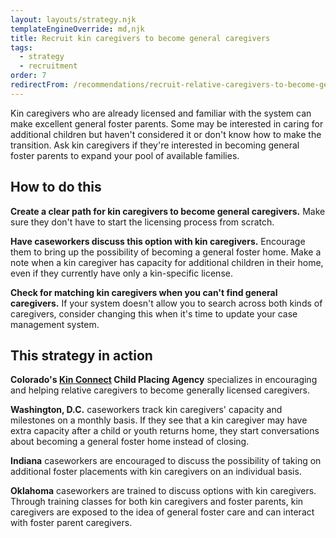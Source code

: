 ```yaml
---
layout: layouts/strategy.njk
templateEngineOverride: md,njk
title: Recruit kin caregivers to become general caregivers
tags:
  - strategy
  - recruitment
order: 7
redirectFrom: /recommendations/recruit-relative-caregivers-to-become-general-caregivers/
---
```

Kin caregivers who are already licensed and familiar with the system can make excellent general foster parents. Some may be interested in caring for additional children but haven't considered it or don't know how to make the transition. Ask kin caregivers if they're interested in becoming general foster parents to expand your pool of available families.

## How to do this

**Create a clear path for kin caregivers to become general caregivers.** Make sure they don't have to start the licensing process from scratch.

**Have caseworkers discuss this option with kin caregivers.** Encourage them to bring up the possibility of becoming a general foster home. Make a note when a kin caregiver has capacity for additional children in their home, even if they currently have only a kin-specific license.

**Check for matching kin caregivers when you can't find general caregivers.** If your system doesn't allow you to search across both kinds of caregivers, consider changing this when it's time to update your case management system.

## This strategy in action

**Colorado's [Kin Connect](https://kinconnect.org/) Child Placing Agency** specializes in encouraging and helping relative caregivers to become generally licensed caregivers.

**Washington, D.C.** caseworkers track kin caregivers' capacity and milestones on a monthly basis. If they see that a kin caregiver may have extra capacity after a child or youth returns home, they start conversations about becoming a general foster home instead of closing.

**Indiana** caseworkers are encouraged to discuss the possibility of taking on additional foster placements with kin caregivers on an individual basis.

**Oklahoma** caseworkers are trained to discuss options with kin caregivers. Through training classes for both kin caregivers and foster parents, kin caregivers are exposed to the idea of general foster care and can interact with foster parent caregivers.